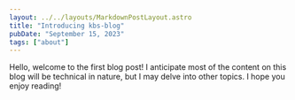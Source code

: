 ```yaml
---
layout: ../../layouts/MarkdownPostLayout.astro
title: "Introducing kbs-blog"
pubDate: "September 15, 2023"
tags: ["about"]
---
```

Hello, welcome to the first blog post!  I anticipate most of the content on this blog will be technical in nature, but I may delve into other topics.  I hope you enjoy reading! 

